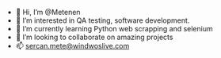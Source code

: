 - 👋 Hi, I’m @Metenen
- 👀 I’m interested in QA testing, software development.
- 🌱 I’m currently learning Python web scrapping and selenium
- 💞️ I’m looking to collaborate on amazing projects
- 📫 sercan.mete@windwoslive.com

<!---
Metenen/Metenen is a ✨ special ✨ repository because its `README.md` (this file) appears on your GitHub profile.
You can click the Preview link to take a look at your changes.
--->
